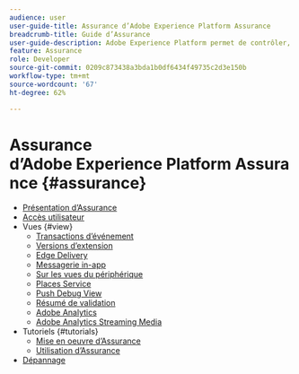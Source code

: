 ```yaml
---
audience: user
user-guide-title: Assurance d’Adobe Experience Platform Assurance
breadcrumb-title: Guide d’Assurance
user-guide-description: Adobe Experience Platform permet de contrôler, de tester, de simuler et de valider la manière dont vous collectez les données ou dont les expériences sont accomplies dans vos applications mobiles.
feature: Assurance
role: Developer
source-git-commit: 0209c873438a3bda1b0df6434f49735c2d3e150b
workflow-type: tm+mt
source-wordcount: '67'
ht-degree: 62%

---
```



# Assurance d’Adobe Experience Platform Assurance {#assurance}

- [Présentation d’Assurance](./home.md)
- [Accès utilisateur](./user-access.md)
- Vues {#view}
   - [Transactions d’événement](./views/event-transactions.md)
   - [Versions d’extension](./views/extension-versions.md)
   - [Edge Delivery](./views/edge-delivery.md)
   - [Messagerie in-app](./views/in-app-messaging.md)
   - [Sur les vues du périphérique](./views/on-device-views.md)
   - [Places Service](./views/places-service.md)
   - [Push Debug View](./views/push-debug-view.md)
   - [Résumé de validation](./views/validation-summary.md)
   - [Adobe Analytics](./views/adobe-analytics.md)
   - [Adobe Analytics Streaming Media](./views/adobe-analytics-streaming-media.md)
- Tutoriels {#tutorials}
   - [Mise en oeuvre d’Assurance](./tutorials/implement-assurance.md)
   - [Utilisation d’Assurance](./tutorials/using-assurance.md)
- [Dépannage](./troubleshooting.md)
